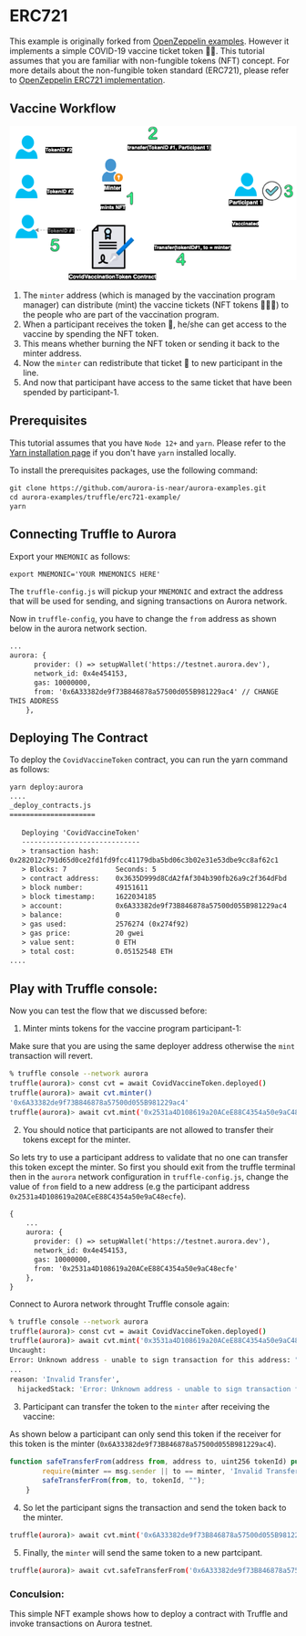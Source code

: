 # ERC721

This example is originally forked from [OpenZeppelin examples](https://docs.openzeppelin.com/contracts/4.x/erc721). However it implements a simple COVID-19 vaccine ticket token 💊💊. This tutorial assumes that you are familiar with non-fungible tokens (NFT) concept. For more details about the non-fungible token standard (ERC721), please refer to [OpenZeppelin ERC721 implementation](https://github.com/OpenZeppelin/openzeppelin-contracts/tree/1b37c21da58f6379cfe09c0140cf56d67b19a0bc/contracts/token/ERC721).

## Vaccine Workflow

![](images/Truffle-nft-aurora-example.png)

1. The `minter` address (which is managed by the vaccination program manager) can distribute (mint) the vaccine tickets (NFT tokens 💊💊💊) to the people who are part of the vaccination program. 
2. When a participant receives the token 💊, he/she can get access to the vaccine by spending the NFT token. 
3. This means whether burning the NFT token or sending it back to the minter address.
4. Now the `minter` can redistribute that ticket 🎫 to new participant in the line.
5. And now that participant have access to the same ticket that have been spended by participant-1.


## Prerequisites
This tutorial assumes that you have `Node 12+` and `yarn`. Please refer to the [Yarn installation page](https://classic.yarnpkg.com/en/docs/install) if you don't have `yarn` installed locally.

To install the prerequisites packages, use the following command:
```
git clone https://github.com/aurora-is-near/aurora-examples.git
cd aurora-examples/truffle/erc721-example/
yarn 
```

## Connecting Truffle to Aurora

Export your `MNEMONIC` as follows:
```
export MNEMONIC='YOUR MNEMONICS HERE'
```
The `truffle-config.js` will pickup your `MNEMONIC` and extract the address that will be used for sending, and signing transactions on Aurora network.

Now in `truffle-config`, you have to change the `from` address as shown below in the aurora network section.

```
...
aurora: {
      provider: () => setupWallet('https://testnet.aurora.dev'),
      network_id: 0x4e454153,
      gas: 10000000,
      from: '0x6A33382de9f73B846878a57500d055B981229ac4' // CHANGE THIS ADDRESS
    },
```

## Deploying The Contract

To deploy the `CovidVaccineToken` contract, you can run the yarn command as follows:

```
yarn deploy:aurora
....
_deploy_contracts.js
=====================

   Deploying 'CovidVaccineToken'
   -----------------------------
   > transaction hash:    0x282012c791d65d0ce2fd1fd9fcc41179dba5bd06c3b02e31e53dbe9cc8af62c1
   > Blocks: 7            Seconds: 5
   > contract address:    0x3635D999d8CdA2fAf304b390fb26a9c2f364dFbd
   > block number:        49151611
   > block timestamp:     1622034185
   > account:             0x6A33382de9f73B846878a57500d055B981229ac4
   > balance:             0
   > gas used:            2576274 (0x274f92)
   > gas price:           20 gwei
   > value sent:          0 ETH
   > total cost:          0.05152548 ETH
....
```

## Play with Truffle console:

Now you can test the flow that we discussed before:

1. Minter mints tokens for the vaccine program participant-1:

Make sure that you are using the same deployer address otherwise the `mint` transaction will revert.

```bash
% truffle console --network aurora
truffle(aurora)> const cvt = await CovidVaccineToken.deployed()
truffle(aurora)> await cvt.minter()
'0x6A33382de9f73B846878a57500d055B981229ac4'
truffle(aurora)> await cvt.mint('0x2531a4D108619a20ACeE88C4354a50e9aC48ecfe')
```

2. You should notice that participants are not allowed to transfer their tokens except for the minter. 

So lets try to use a participant address to validate that no one can transfer this token except the minter. So first you should exit from the 
truffle terminal then in the `aurora` network configuration in `truffle-config.js`, change the value of `from` field to a new address (e.g the participant address `0x2531a4D108619a20ACeE88C4354a50e9aC48ecfe`).

```
{
    ...
    aurora: {
      provider: () => setupWallet('https://testnet.aurora.dev'),
      network_id: 0x4e454153,
      gas: 10000000,
      from: '0x2531a4D108619a20ACeE88C4354a50e9aC48ecfe'
    },
}
```

Connect to Aurora network throught Truffle console again:

```bash
% truffle console --network aurora
truffle(aurora)> const cvt = await CovidVaccineToken.deployed()
truffle(aurora)> await cvt.mint('0x3531a4D108619a20ACeE88C4354a50e9aC48ecf5') // a random address
Uncaught:
Error: Unknown address - unable to sign transaction for this address: "0x2531a4d108619a20acee88c4354a50e9ac48ecfe"
...
reason: 'Invalid Transfer',
  hijackedStack: 'Error: Unknown address - unable to sign transaction for this address: "0x2531a4d108619a20acee88c4354a50e9ac48ecfe"\n'
```

3. Participant can transfer the token to the `minter` after receiving the vaccine:

As shown below a participant can only send this token if the receiver for this token is the minter (`0x6A33382de9f73B846878a57500d055B981229ac4`). 
```javascript
function safeTransferFrom(address from, address to, uint256 tokenId) public virtual override {
        require(minter == msg.sender || to == minter, 'Invalid Transfer');
        safeTransferFrom(from, to, tokenId, "");
    }
```

4. So let the participant signs the transaction and send the token back to the minter.

```bash 
truffle(aurora)> await cvt.mint('0x6A33382de9f73B846878a57500d055B981229ac4') // minter Address
```

5. Finally, the `minter` will send the same token to a new partcipant.

```bash
truffle(aurora)> await cvt.safeTransferFrom('0x6A33382de9f73B846878a57500d055B981229ac4','0x8722C88e82AbCC639148Ab6128Cd63333B2Ad771', 1)
```
### Conculsion:

This simple NFT example shows how to deploy a contract with Truffle and invoke transactions on Aurora testnet.